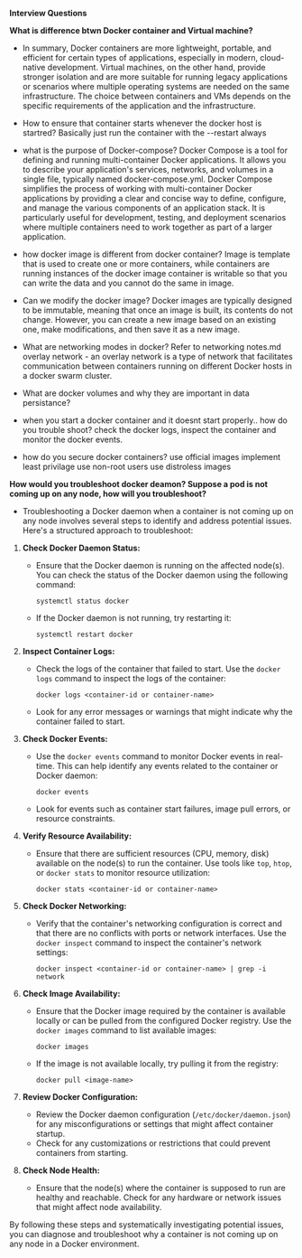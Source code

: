 **Interview Questions**

 **What is difference btwn Docker container and Virtual machine?**
- In summary, Docker containers are more lightweight, portable, and efficient for certain types of applications, especially in modern, cloud-native development. Virtual machines, on the other hand, provide stronger isolation and are more suitable for running legacy applications or scenarios where multiple operating systems are needed on the same infrastructure. The choice between containers and VMs depends on the specific requirements of the application and the infrastructure.

- How to ensure that container starts whenever the docker host is startred?
  Basically just run the container with the --restart always

- what is the purpose of Docker-compose?
  Docker Compose is a tool for defining and running multi-container Docker applications. It allows you to describe your application's services, networks, and volumes in a single file, typically named docker-compose.yml.
  Docker Compose simplifies the process of working with multi-container Docker applications by providing a clear and concise way to define, configure, and manage the various components of an application stack. It is particularly useful for development, testing, and deployment scenarios where multiple containers need to work together as part of a larger application.

- how docker image is different from docker container?
  Image is template that is used to create one or more containers, while containers are running instances of the docker image
  container is writable so that you can write the data and you cannot do the same in image.

- Can we modify the docker image?
  Docker images are typically designed to be immutable, meaning that once an image is built, its contents do not change. However, you can create a new image based on an existing one, make modifications, and then save it as a new image.

- What are networking modes in docker?
  Refer to networking notes.md
  overlay network - an overlay network is a type of network that facilitates communication between containers running on different Docker hosts in a docker swarm cluster.

- What are docker volumes and why they are important in data persistance?

- when you start a docker container and it doesnt start properly.. how do you trouble shoot?
  check the docker logs, inspect the container and monitor the docker events.

- how do you secure docker containers?
  use official images
  implement least privilage
  use non-root users
  use distroless images


**How would you troubleshoot docker deamon? Suppose a pod is not coming up on any node, how will you troubleshoot?**
- Troubleshooting a Docker daemon when a container is not coming up on any node involves several steps to identify and address potential issues. Here's a structured approach to troubleshoot:

1. **Check Docker Daemon Status:**
   - Ensure that the Docker daemon is running on the affected node(s). You can check the status of the Docker daemon using the following command:
     ```
     systemctl status docker
     ```
   - If the Docker daemon is not running, try restarting it:
     ```
     systemctl restart docker
     ```

2. **Inspect Container Logs:**
   - Check the logs of the container that failed to start. Use the `docker logs` command to inspect the logs of the container:
     ```
     docker logs <container-id or container-name>
     ```
   - Look for any error messages or warnings that might indicate why the container failed to start.

3. **Check Docker Events:**
   - Use the `docker events` command to monitor Docker events in real-time. This can help identify any events related to the container or Docker daemon:
     ```
     docker events
     ```
   - Look for events such as container start failures, image pull errors, or resource constraints.

4. **Verify Resource Availability:**
   - Ensure that there are sufficient resources (CPU, memory, disk) available on the node(s) to run the container. Use tools like `top`, `htop`, or `docker stats` to monitor resource utilization:
     ```
     docker stats <container-id or container-name>
     ```

5. **Check Docker Networking:**
   - Verify that the container's networking configuration is correct and that there are no conflicts with ports or network interfaces. Use the `docker inspect` command to inspect the container's network settings:
     ```
     docker inspect <container-id or container-name> | grep -i network
     ```

6. **Check Image Availability:**
   - Ensure that the Docker image required by the container is available locally or can be pulled from the configured Docker registry. Use the `docker images` command to list available images:
     ```
     docker images
     ```
   - If the image is not available locally, try pulling it from the registry:
     ```
     docker pull <image-name>
     ```

7. **Review Docker Configuration:**
   - Review the Docker daemon configuration (`/etc/docker/daemon.json`) for any misconfigurations or settings that might affect container startup.
   - Check for any customizations or restrictions that could prevent containers from starting.

8. **Check Node Health:**
   - Ensure that the node(s) where the container is supposed to run are healthy and reachable. Check for any hardware or network issues that might affect node availability.

By following these steps and systematically investigating potential issues, you can diagnose and troubleshoot why a container is not coming up on any node in a Docker environment.
